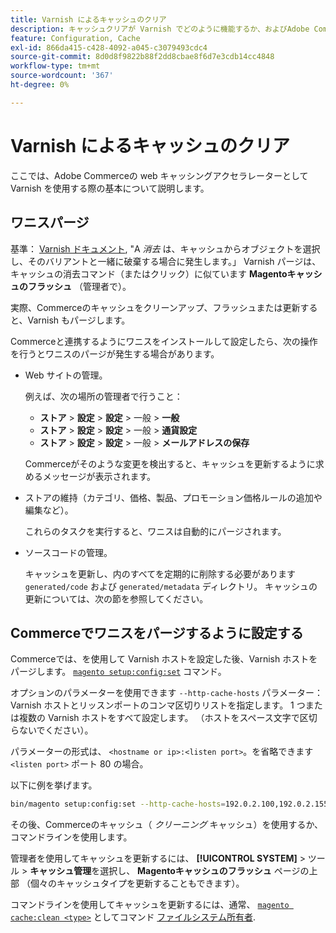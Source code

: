 ```yaml
---
title: Varnish によるキャッシュのクリア
description: キャッシュクリアが Varnish でどのように機能するか、およびAdobe Commerce アプリケーションの web キャッシュアクセラレーターとして使用する方法について説明します。
feature: Configuration, Cache
exl-id: 866da415-c428-4092-a045-c3079493cdc4
source-git-commit: 8d0d8f9822b88f2dd8cbae8f6d7e3cdb14cc4848
workflow-type: tm+mt
source-wordcount: '367'
ht-degree: 0%

---
```


# Varnish によるキャッシュのクリア

ここでは、Adobe Commerceの web キャッシングアクセラレーターとして Varnish を使用する際の基本について説明します。

## ワニスパージ

基準： [Varnish ドキュメント](https://www.varnish-cache.org/docs/trunk/users-guide/purging.html), &quot;A *消去* は、キャッシュからオブジェクトを選択し、そのバリアントと一緒に破棄する場合に発生します。」 Varnish パージは、キャッシュの消去コマンド（またはクリック）に似ています **Magentoキャッシュのフラッシュ** （管理者で）。

実際、Commerceのキャッシュをクリーンアップ、フラッシュまたは更新すると、Varnish もパージします。

Commerceと連携するようにワニスをインストールして設定したら、次の操作を行うとワニスのパージが発生する場合があります。

- Web サイトの管理。

  例えば、次の場所の管理者で行うこと：

   - **ストア** > **設定** > **設定** > 一般 > **一般**
   - **ストア** > **設定** > **設定** > 一般 > **通貨設定**
   - **ストア** > **設定** > **設定** > 一般 > **メールアドレスの保存**

  Commerceがそのような変更を検出すると、キャッシュを更新するように求めるメッセージが表示されます。

- ストアの維持（カテゴリ、価格、製品、プロモーション価格ルールの追加や編集など）。

  これらのタスクを実行すると、ワニスは自動的にパージされます。

- ソースコードの管理。

  キャッシュを更新し、内のすべてを定期的に削除する必要があります `generated/code` および `generated/metadata` ディレクトリ。 キャッシュの更新については、次の節を参照してください。

## Commerceでワニスをパージするように設定する

Commerceでは、を使用して Varnish ホストを設定した後、Varnish ホストをパージします。 [`magento setup:config:set`](https://devdocs.magento.com/guides/v2.4/reference/cli/magento.html#setupconfigset) コマンド。

オプションのパラメーターを使用できます `--http-cache-hosts` パラメーター：Varnish ホストとリッスンポートのコンマ区切りリストを指定します。 1 つまたは複数の Varnish ホストをすべて設定します。 （ホストをスペース文字で区切らないでください）。

パラメーターの形式は、 `<hostname or ip>:<listen port>`。を省略できます `<listen port>` ポート 80 の場合。

以下に例を挙げます。

```bash
bin/magento setup:config:set --http-cache-hosts=192.0.2.100,192.0.2.155:6081
```

その後、Commerceのキャッシュ（ *クリーニング* キャッシュ）を使用するか、コマンドラインを使用します。

管理者を使用してキャッシュを更新するには、 **[!UICONTROL SYSTEM]** > ツール > **キャッシュ管理**&#x200B;を選択し、 **Magentoキャッシュのフラッシュ** ページの上部 （個々のキャッシュタイプを更新することもできます）。

コマンドラインを使用してキャッシュを更新するには、通常、 [`magento cache:clean <type>`](../cli/manage-cache.md#clean-and-flush-cache-types) としてコマンド [ファイルシステム所有者](../../installation/prerequisites/file-system/overview.md).
